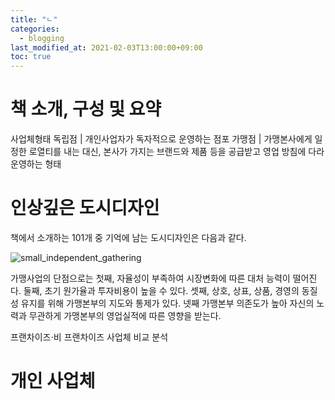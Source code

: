 ```yaml
---
title: "ㄴ"
categories: 
  - blogging
last_modified_at: 2021-02-03T13:00:00+09:00
toc: true
---
```


# 책 소개, 구성 및 요약

사업체형태
독립점 | 개인사업자가 독자적으로 운영하는 점포
가맹점 | 가맹본사에게 일정한 로열티를 내는 대신, 본사가 가지는 브랜드와 제품 등을 공급받고 영업 방침에 다라 운영하는 형태

# 인상깊은 도시디자인
책에서 소개하는 101개 중 기억에 남는 도시디자인은 다음과 같다.

![small_independent_gathering](https://user-images.githubusercontent.com/72984476/109102295-e1e4b400-776b-11eb-91b3-6bb0f535b1a5.png)

가맹사업의 단점으로는 첫째, 자율성이 부족하여 시장변화에 따른 대처 능력이 떨어진다.
둘째, 초기 원가율과 투자비용이 높을 수 있다. 셋째, 상호, 상표, 상품, 경영의 동질성
유지를 위해 가맹본부의 지도와 통제가 있다. 넷째 가맹본부 의존도가 높아 자신의 노력과
무관하게 가맹본부의 영업실적에 따른 영향을 받는다.

프랜차이즈⋅비 프랜차이즈 사업체 비교 분석

# 개인 사업체
